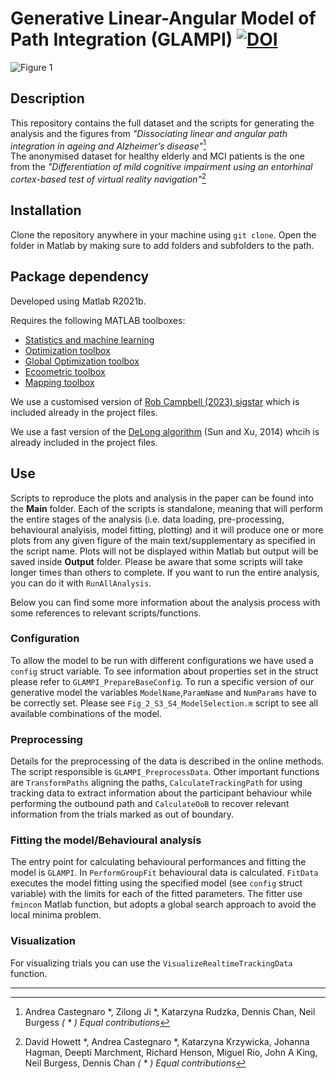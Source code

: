 Generative Linear-Angular Model of Path Integration (GLAMPI)
[![DOI](https://zenodo.org/badge/457836867.svg)](https://zenodo.org/badge/latestdoi/457836867)
======

![Figure 1](https://github.com/Lenakeiz/GenerativeLinearAngularModelPathIntegration/blob/main/Images/Fig1a.png)

## Description 
This repository contains the full dataset and the scripts for generating the analysis and the figures from _"Dissociating linear and angular path integration in ageing and Alzheimer’s disease"_[^1]  
The anonymised dataset for healthy elderly and MCI patients is the one from the _"Differentiation of mild cognitive impairment using an entorhinal cortex-based test of virtual reality navigation"_[^2]

## Installation
Clone the repository anywhere in your machine using `git clone`. 
Open the folder in Matlab by making sure to add folders and subfolders to the path.

## Package dependency
Developed using Matlab R2021b.

Requires the following MATLAB toolboxes:

- [Statistics and machine learning](https://uk.mathworks.com/products/statistics.html)
- [Optimization toolbox](https://uk.mathworks.com/products/optimization.html)
- [Global Optimization toolbox](https://uk.mathworks.com/products/global-optimization.html?s_tid=srchtitle_Global%20Optimization%20Toolbox_1)
- [Ecoometric toolbox](https://uk.mathworks.com/products/econometrics.html?s_tid=srchtitle_econometrics%20toolbox_1)
- [Mapping toolbox](https://uk.mathworks.com/products/mapping.html)

We use a customised version of [Rob Campbell (2023) sigstar](https://github.com/raacampbell/sigstar) which is included already in the project files.

We use a fast version of the [DeLong algorithm](https://github.com/PamixSun/DeLongUI) (Sun and Xu, 2014) whcih is already included in the project files. 

## Use
Scripts to reproduce the plots and analysis in the paper can be found into the **Main** folder. 
Each of the scripts is standalone, meaning that will perform the entire stages of the analysis (i.e. data loading, pre-processing, behavioural analyisis, model fitting, plotting) and it will produce one or more plots from any given figure of the main text/supplementary as specified in the script name. 
Plots will not be displayed within Matlab but output will be saved inside **Output** folder.
Please be aware that some scripts will take longer times than others to complete. If you want to run the entire analysis, you can do it with `RunAllAnalysis`. 

Below you can find some more information about the analysis process with some references to relevant scripts/functions.

### Configuration

To allow the model to be run with different configurations we have used a `config` struct variable. To see information about properties set in the struct please refer to `GLAMPI_PrepareBaseConfig`. To run a specific version of our generative model the variables `ModelName`,`ParamName` and `NumParams` have to be correctly set. Please see `Fig_2_S3_S4_ModelSelection.m` script to see all available combinations of the model.

### Preprocessing 

Details for the preprocessing of the data is described in the online methods. The script responsible is `GLAMPI_PreprocessData`. Other important functions are `TransformPaths` aligning the paths, `CalculateTrackingPath` for using tracking data to extract information about the participant behaviour while performing the outbound path and `CalculateOoB` to recover relevant information from the trials marked as out of boundary.

### Fitting the model/Behavioural analysis

The entry point for calculating behavioural performances and fitting the model is `GLAMPI`. In `PerformGroupFit` behavioural data is calculated. `FitData` executes the model fitting using the specified model (see `config` struct variable) with the limits for each of the fitted parameters. The fitter use `fmincon` Matlab function, but adopts a global search approach to avoid the local minima problem.

### Visualization
For visualizing trials you can use the `VisualizeRealtimeTrackingData` function.

---
[^1]: Andrea Castegnaro *, Zilong Ji *, Katarzyna Rudzka, Dennis Chan, Neil Burgess _( * ) Equal contributions_

[^2]: David Howett *, Andrea Castegnaro *, Katarzyna Krzywicka, Johanna Hagman, Deepti Marchment, Richard Henson, Miguel Rio, John A King, Neil Burgess, Dennis Chan _( * ) Equal contributions_
